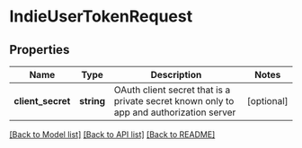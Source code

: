 # IndieUserTokenRequest

## Properties
Name | Type | Description | Notes
------------ | ------------- | ------------- | -------------
**client_secret** | **string** | OAuth client secret that is a private secret known only to app and authorization server | [optional] 

[[Back to Model list]](../../README.md#documentation-for-models) [[Back to API list]](../../README.md#documentation-for-api-endpoints) [[Back to README]](../../README.md)

